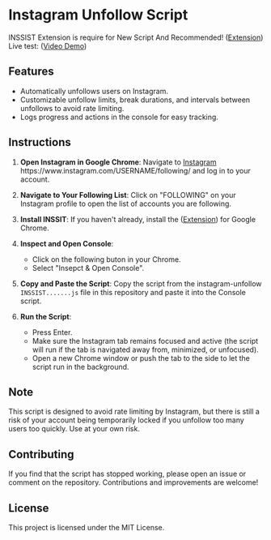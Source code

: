 # Instagram Unfollow Script

INSSIST Extension is require for New Script And Recommended! ([Extension](https://chromewebstore.google.com/detail/inssist-web-client-for-in/bcocdbombenodlegijagbhdjbifpiijp))
Live test: ([Video Demo](https://vimeo.com/957655986/6291a75896?share=copy))

## Features

- Automatically unfollows users on Instagram.
- Customizable unfollow limits, break durations, and intervals between unfollows to avoid rate limiting.
- Logs progress and actions in the console for easy tracking.

## Instructions

1. **Open Instagram in Google Chrome**:
   Navigate to [Instagram](https://www.instagram.com](https://www.instagram.com/kamrankhoxa/following/)) https://www.instagram.com/USERNAME/following/ and log in to your account.

2. **Navigate to Your Following List**:
   Click on "FOLLOWING" on your Instagram profile to open the list of accounts you are following.

3. **Install INSSIT**:
   If you haven't already, install the ([Extension](https://chromewebstore.google.com/detail/inssist-web-client-for-in/bcocdbombenodlegijagbhdjbifpiijp)) for Google Chrome.

4. **Inspect and Open Console**:
   - Click on the following buton in your Chrome.
   - Select "Insepct & Open Console".

5. **Copy and Paste the Script**:
   Copy the script from the instagram-unfollow `INSSIST.......js` file in this repository and paste it into the Console script.

6. **Run the Script**:
   - Press Enter.
   - Make sure the Instagram tab remains focused and active (the script will run if the tab is navigated away from, minimized, or unfocused).
   - Open a new Chrome window or push the tab to the side to let the script run in the background.

## Note

This script is designed to avoid rate limiting by Instagram, but there is still a risk of your account being temporarily locked if you unfollow too many users too quickly. Use at your own risk.

## Contributing

If you find that the script has stopped working, please open an issue or comment on the repository. Contributions and improvements are welcome!

## License

This project is licensed under the MIT License.
